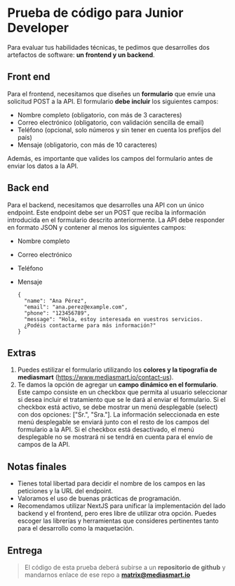 # Prueba de código para Junior Developer

Para evaluar tus habilidades técnicas, te pedimos que desarrolles dos artefactos de software:
**un frontend y un backend**.

## Front end

Para el frontend, necesitamos que diseñes un **formulario** que envíe una solicitud POST a la
API. El formulario **debe incluir** los siguientes campos:

- Nombre completo (obligatorio, con más de 3 caracteres)
- Correo electrónico (obligatorio, con validación sencilla de email)
- Teléfono (opcional, solo números y sin tener en cuenta los prefijos del país)
- Mensaje (obligatorio, con más de 10 caracteres)

Además, es importante que valides los campos del formulario antes de enviar los datos a la
API.

## Back end

Para el backend, necesitamos que desarrolles una API con un único endpoint. Este endpoint
debe ser un POST que reciba la información introducida en el formulario descrito
anteriormente. La API debe responder en formato JSON y contener al menos los siguientes
campos:

- Nombre completo
- Correo electrónico
- Teléfono
- Mensaje

      {
        "name": "Ana Pérez",
        "email": "ana.perez@example.com",
        "phone": "123456789",
        "message": "Hola, estoy interesada en vuestros servicios.
        ¿Podéis contactarme para más información?"
      }

## Extras

1. Puedes estilizar el formulario utilizando los **colores y la tipografía de mediasmart**
   (https://www.mediasmart.io/contact-us).
2. Te damos la opción de agregar un **campo dinámico en el formulario**. Este campo
   consiste en un checkbox que permita al usuario seleccionar si desea incluir el
   tratamiento que se le dará al enviar el formulario. Si el checkbox está activo, se debe
   mostrar un menú desplegable (select) con dos opciones: ["Sr.", "Sra."]. La información
   seleccionada en este menú desplegable se enviará junto con el resto de los campos del
   formulario a la API. Si el checkbox está desactivado, el menú desplegable no se
   mostrará ni se tendrá en cuenta para el envío de campos de la API.

## Notas finales

- Tienes total libertad para decidir el nombre de los campos en las peticiones y la URL del
  endpoint.
- Valoramos el uso de buenas prácticas de programación.
- Recomendamos utilizar NextJS para unificar la implementación del lado backend y el
  frontend, pero eres libre de utilizar otra opción. Puedes escoger las librerías y
  herramientas que consideres pertinentes tanto para el desarrollo como la maquetación.

## Entrega

> El código de esta prueba deberá subirse a un **repositorio de github** y mandarnos enlace de ese
> repo a **matrix@mediasmart.io**

